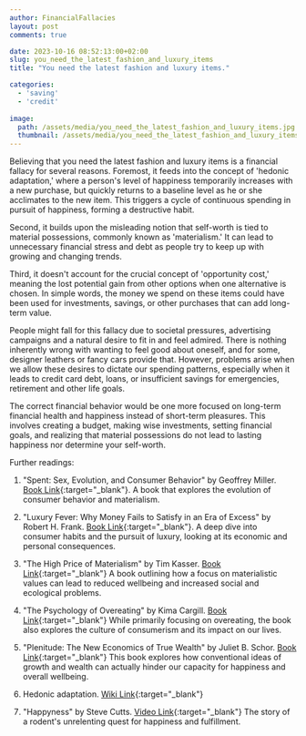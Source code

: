 ```yaml
---
author: FinancialFallacies
layout: post
comments: true

date: 2023-10-16 08:52:13:00+02:00  
slug: you_need_the_latest_fashion_and_luxury_items
title: "You need the latest fashion and luxury items."

categories:
  - 'saving'
  - 'credit'
  
image:
  path: /assets/media/you_need_the_latest_fashion_and_luxury_items.jpg
  thumbnail: /assets/media/you_need_the_latest_fashion_and_luxury_items.jpg
---
```


Believing that you need the latest fashion and luxury items is a financial fallacy for several reasons. Foremost, it feeds into the concept of 'hedonic adaptation,' where a person's level of happiness temporarily increases with a new purchase, but quickly returns to a baseline level as he or she acclimates to the new item. This triggers a cycle of continuous spending in pursuit of happiness, forming a destructive habit. 

Second, it builds upon the misleading notion that self-worth is tied to material possessions, commonly known as 'materialism.' It can lead to unnecessary financial stress and debt as people try to keep up with growing and changing trends. 

Third, it doesn't account for the crucial concept of 'opportunity cost,' meaning the lost potential gain from other options when one alternative is chosen. In simple words, the money we spend on these items could have been used for investments, savings, or other purchases that can add long-term value.

People might fall for this fallacy due to societal pressures, advertising campaigns and a natural desire to fit in and feel admired. There is nothing inherently wrong with wanting to feel good about oneself, and for some, designer leathers or fancy cars provide that. However, problems arise when we allow these desires to dictate our spending patterns, especially when it leads to credit card debt, loans, or insufficient savings for emergencies, retirement and other life goals.

The correct financial behavior would be one more focused on long-term financial health and happiness instead of short-term pleasures. This involves creating a budget, making wise investments, setting financial goals, and realizing that material possessions do not lead to lasting happiness nor determine your self-worth.

Further readings:

1. "Spent: Sex, Evolution, and Consumer Behavior" by Geoffrey Miller. [Book Link](https://www.amazon.com/Spent-Sex-Evolution-Consumer-Behavior/dp/0143117238/ref=nosim?tag=financialfall-20){:target="_blank"}.
A book that explores the evolution of consumer behavior and materialism.

2. "Luxury Fever: Why Money Fails to Satisfy in an Era of Excess" by Robert H. Frank. [Book Link](https://www.amazon.com/Luxury-Fever-Money-Satisfy-Excess/dp/0684842343/ref=nosim?tag=financialfall-20){:target="_blank"}.
A deep dive into consumer habits and the pursuit of luxury, looking at its economic and personal consequences.

3. "The High Price of Materialism" by Tim Kasser. [Book Link](https://www.amazon.com/High-Price-Materialism-Tim-Kasser/dp/026261197X/ref=nosim?tag=financialfall-20){:target="_blank"}
A book outlining how a focus on materialistic values can lead to reduced wellbeing and increased social and ecological problems.

4. "The Psychology of Overeating" by Kima Cargill. [Book Link](https://www.amazon.com/Psychology-Overeating-Food-Culture-Consumerism/dp/1472581075/ref=nosim?tag=financialfall-20){:target="_blank"}
While primarily focusing on overeating, the book also explores the culture of consumerism and its impact on our lives.

5. "Plenitude: The New Economics of True Wealth" by Juliet B. Schor. [Book Link](https://www.amazon.com/Plenitude-New-Economics-True-Wealth/dp/1594202540/ref=nosim?tag=financialfall-20){:target="_blank"}
This book explores how conventional ideas of growth and wealth can actually hinder our capacity for happiness and overall wellbeing.

6. Hedonic adaptation. [Wiki Link](https://en.wikipedia.org/wiki/Hedonic_treadmill){:target="_blank"}

7. "Happyness" by Steve Cutts. [Video Link](https://www.youtube.com/watch?v=e9dZQelULDk){:target="_blank"}
The story of a rodent's unrelenting quest for happiness and fulfillment. 
